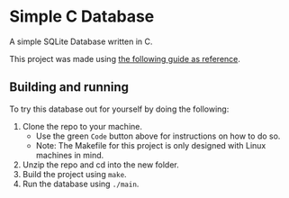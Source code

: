# Simple C Database

A simple SQLite Database written in C.

This project was made using [the following guide as reference](https://cstack.github.io/db_tutorial/).

## Building and running

To try this database out for yourself by doing the following:

1. Clone the repo to your machine.
    - Use the green `Code` button above for instructions on how to do so.
    - Note: The Makefile for this project is only designed with Linux machines in mind.
2. Unzip the repo and cd into the new folder.
3. Build the project using `make`.
4. Run the database using `./main`.
